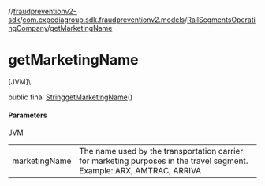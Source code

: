 //[fraudpreventionv2-sdk](../../../index.md)/[com.expediagroup.sdk.fraudpreventionv2.models](../index.md)/[RailSegmentsOperatingCompany](index.md)/[getMarketingName](get-marketing-name.md)

# getMarketingName

[JVM]\

public final [String](https://docs.oracle.com/javase/8/docs/api/java/lang/String.html)[getMarketingName](get-marketing-name.md)()

#### Parameters

JVM

| | |
|---|---|
| marketingName | The name used by the transportation carrier for marketing purposes in the travel segment. Example: ARX, AMTRAC, ARRIVA |
